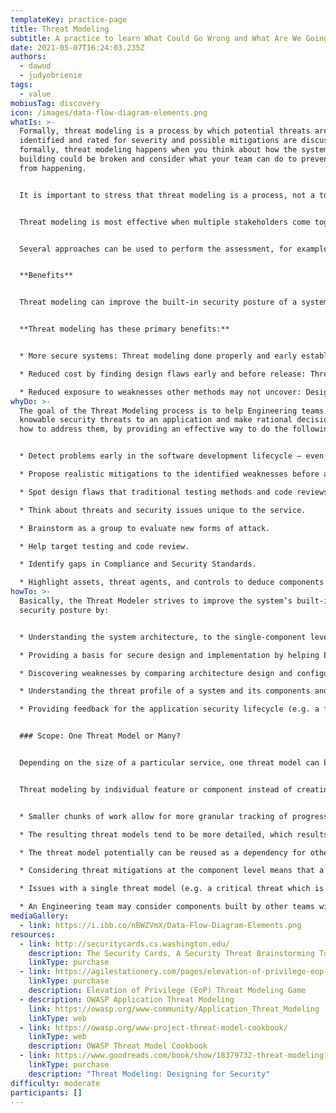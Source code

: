 ```yaml
---
templateKey: practice-page
title: Threat Modeling
subtitle: A practice to learn What Could Go Wrong and What Are We Going To Do About It
date: 2021-05-07T16:24:03.235Z
authors:
  - dawud
  - judyobrienie
tags:
  - value
mobiusTag: discovery
icon: /images/data-flow-diagram-elements.png
whatIs: >-
  Formally, threat modeling is a process by which potential threats are
  identified and rated for severity and possible mitigations are discussed. Less
  formally, threat modeling happens when you think about how the system you’re
  building could be broken and consider what your team can do to prevent that
  from happening.


  It is important to stress that threat modeling is a process, not a tool. While tools can help the process be more efficient (e.g., by providing visualization, tracking changes over time, or identifying changes to software that would more likely affect its threat model), tools by themselves cannot currently take the place of humans reasoning about how other humans would attack a system.


  Threat modeling is most effective when multiple stakeholders come together to look at a system from different angles: developers, architects, service engineers, designers, and end users, along with security specialists. The discussion can be as simple as walking through how the system is used, how it is supposed to work, and how it actually works. Security specialists ask questions to get a better understanding of the security controls in place, and very often, everyone leaves with a better understanding of the risks that affect the system.


  Several approaches can be used to perform the assessment, for example, a design-centric threat modeling approach focuses mainly on areas where data passes over a virtual boundary separating trusted and untrusted elements.


  **Benefits**


  Threat modeling can improve the built-in security posture of a system by theorizing spotted threats and their adequate mitigations, as well as increase user confidence in that security posture. When performed correctly, it can provide a clear line of sight across a software project, helping to justify security efforts.


  **Threat modeling has these primary benefits:**


  * More secure systems: Threat modeling done properly and early establishes a foundation for building a secure system based on a secure design. Designing a system with security in mind throughout the process reduces the chances of finding vulnerabilities and gives teams more confidence to concentrate on the features being delivered.

  * Reduced cost by finding design flaws early and before release: Threat modeling normally occurs during the system design phase and allows for early identification of security risks. If vulnerabilities are found, early detection saves valuable time and monetary resources when mitigations are required. The cost of closing a security risk increases dramatically as a system nears release, and exponentially once it has been released to the public. The resulting costs of undetected vulnerabilities to a brand could even be immeasurable.

  * Reduced exposure to weaknesses other methods may not uncover: Design and development teams use many different methods to develop systems. Code and test plan reviews help engineers evaluate a systems’ effectiveness, but may not divulge such security concerns as the need for input validation or cryptography. Threat modeling examines the relationships that exist between a component’s atomic elements, analyzes how data flows between them, and exposes potentially exploitable weak points.
whyDo: >-
  The goal of the Threat Modeling process is to help Engineering teams document
  knowable security threats to an application and make rational decisions about
  how to address them, by providing an effective way to do the following:


  * Detect problems early in the software development lifecycle — even before coding begins.

  * Propose realistic mitigations to the identified weaknesses before a release, preventing costly post-deployment re-coding.

  * Spot design flaws that traditional testing methods and code reviews may overlook.

  * Think about threats and security issues unique to the service.

  * Brainstorm as a group to evaluate new forms of attack.

  * Help target testing and code review.

  * Identify gaps in Compliance and Security Standards.

  * Highlight assets, threat agents, and controls to deduce components that attackers will target.
howTo: >-
  Basically, the Threat Modeler strives to improve the system’s built-in
  security posture by:


  * Understanding the system architecture, to the single-component level

  * Providing a basis for secure design and implementation by helping Engineering teams understand what they are securing against

  * Discovering weaknesses by comparing architecture design and configuration against industry standards

  * Understanding the threat profile of a system and its components and enumerating potential weaknesses that may lead to an attacker reaching their goal

  * Providing feedback for the application security lifecycle (e.g. a framework for penetration testing and analysis of the weaknesses)


  ### Scope: One Threat Model or Many?


  Depending on the size of a particular service, one threat model can be completed or a number of threat models per system, whereby the system is broken down by features, components or Engineering teams.


  Threat modeling by individual feature or component instead of creating a single threat model for the entire workload has a number of benefits:


  * Smaller chunks of work allow for more granular tracking of progress, which aligns well with Engineering teams that are following agile-style delivery and gives leadership a constant view of progress.

  * The resulting threat models tend to be more detailed, which results in more findings being identified.

  * The threat model potentially can be reused as a dependency for other workload features that use the same components.

  * Considering threat mitigations at the component level means that a single threat may have multiple mitigations at the overall workload level, resulting in an improved resilience against those threats.

  * Issues with a single threat model (e.g. a critical threat which is not yet mitigated) do not become launch blockers for the entire workload, but rather just for the individual feature.

  * An Engineering team may consider components built by other teams within their company as “external systems” that need to be protected against, meaning that natural inter-team communication difficulties are also well examined by the threat models.
mediaGallery:
  - link: https://i.ibb.co/nBWZVmX/Data-Flow-Diagram-Elements.png
resources:
  - link: http://securitycards.cs.washington.edu/
    description: The Security Cards, A Security Threat Brainstorming Toolkit
    linkType: purchase
  - link: https://agilestationery.com/pages/elevation-of-privilege-eop-threat-modeling-card-game
    linkType: purchase
    description: Elevation of Privilege (EoP) Threat Modeling Game
  - description: OWASP Application Threat Modeling
    link: https://owasp.org/www-community/Application_Threat_Modeling
    linkType: web
  - link: https://owasp.org/www-project-threat-model-cookbook/
    linkType: web
    description: OWASP Threat Model Cookbook
  - link: https://www.goodreads.com/book/show/18379732-threat-modeling?from_search=true&from_srp=true&qid=nMJ69XcZ8Y&rank=1
    linkType: purchase
    description: "Threat Modeling: Designing for Security"
difficulty: moderate
participants: []
---
```

